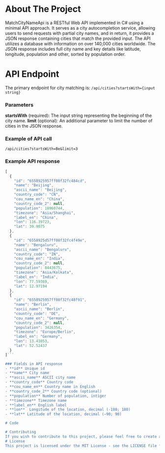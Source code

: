 # About The Project
MatchCityNameApi is a RESTful Web API implemented in C# using a minimal API approach. 
It serves as a city autocompletion service, allowing users to send requests with partial city names, 
and in return, it provides a JSON response containing cities that match the provided input. The API 
utilizes a database with information on over 140,000 cities worldwide.
The JSON response includes full city name and key details like latitude, longitude, population and other, sorted
by population order.

# API Endpoint
The primary endpoint for city matching is:
`/api/cities?startsWith={input string}`

### Parameters
**startsWith** (required): The input string representing the beginning of the city name.
**limit** (optional): An additional parameter to limit the number of cities in the JSON response. 

### Example of API call
`/api/cities?startsWith=Be&limit=3`

### Example API response
```javascript
[  
  {  
    "id": "6558925957ff08f32fc484cd",  
    "name": "Beijing",  
    "ascii_name": "Beijing",  
    "country_code": "CN",  
    "cou_name_en": "China",  
    "country_code_2": null,  
    "population": 18960744,  
    "timezone": "Asia/Shanghai",  
    "label_en": "China",  
    "lon": 116.39723,  
    "lat": 39.9075  
  },  
  {  
    "id": "6558925d57ff08f32fc4f49e",  
    "name": "Bengaluru",  
    "ascii_name": "Bengaluru",  
    "country_code": "IN",  
    "cou_name_en": "India",  
    "country_code_2": null,  
    "population": 8443675,  
    "timezone": "Asia/Kolkata",  
    "label_en": "India",  
    "lon": 77.59369,  
    "lat": 12.97194  
  },  
  {  
    "id": "6558925957ff08f32fc48f91",  
    "name": "Berlin",  
    "ascii_name": "Berlin",  
    "country_code": "DE",  
    "cou_name_en": "Germany",  
    "country_code_2": null,  
    "population": 3426354,  
    "timezone": "Europe/Berlin",  
    "label_en": "Germany",  
    "lon": 13.41053,  
    "lat": 52.52437  
  }  
]```

### Fields in API response
- **id** Unique id
- **name** City name
- **ascii_name** ASCII city name
- **country_code** Country code
- **cou_name_en** Country name in English
- **country_code_2** Country code (optional)
- **population** Number of population, intiger
- **timezone** Timezone name
- **label_en** English label
- **lon**  Longitude of the location, decimal (-180; 180) 
- **lat** Latitude of the location, decimal (−90; 90)

# Code

# Contributing
If you wish to contribute to this project, please feel free to create a pull request with your changes.
# License
This project is licensed under the MIT License - see the LICENSE file for details.

